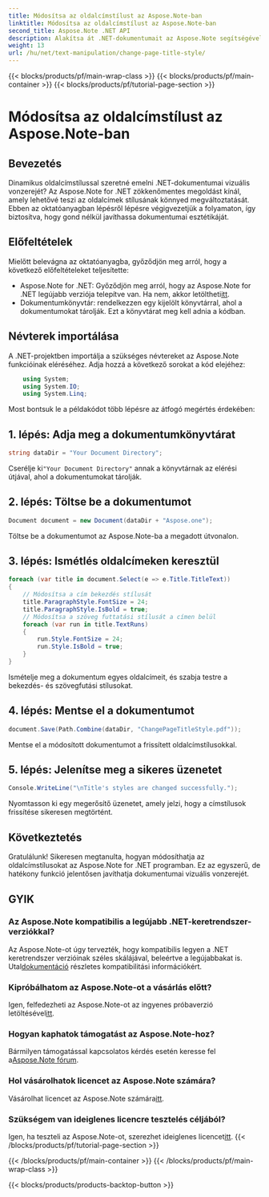 ```yaml
---
title: Módosítsa az oldalcímstílust az Aspose.Note-ban
linktitle: Módosítsa az oldalcímstílust az Aspose.Note-ban
second_title: Aspose.Note .NET API
description: Alakítsa át .NET-dokumentumait az Aspose.Note segítségével! Tanulja meg könnyedén változtatni az oldalcímstílusokat. Növelje az esztétikát néhány egyszerű lépésben.
weight: 13
url: /hu/net/text-manipulation/change-page-title-style/
---
```


{{< blocks/products/pf/main-wrap-class >}}
{{< blocks/products/pf/main-container >}}
{{< blocks/products/pf/tutorial-page-section >}}

# Módosítsa az oldalcímstílust az Aspose.Note-ban

## Bevezetés
Dinamikus oldalcímstílussal szeretné emelni .NET-dokumentumai vizuális vonzerejét? Az Aspose.Note for .NET zökkenőmentes megoldást kínál, amely lehetővé teszi az oldalcímek stílusának könnyed megváltoztatását. Ebben az oktatóanyagban lépésről lépésre végigvezetjük a folyamaton, így biztosítva, hogy gond nélkül javíthassa dokumentumai esztétikáját.
## Előfeltételek
Mielőtt belevágna az oktatóanyagba, győződjön meg arról, hogy a következő előfeltételeket teljesítette:
-  Aspose.Note for .NET: Győződjön meg arról, hogy az Aspose.Note for .NET legújabb verziója telepítve van. Ha nem, akkor letöltheti[itt](https://releases.aspose.com/note/net/).
- Dokumentumkönyvtár: rendelkezzen egy kijelölt könyvtárral, ahol a dokumentumokat tárolják. Ezt a könyvtárat meg kell adnia a kódban.
## Névterek importálása
A .NET-projektben importálja a szükséges névtereket az Aspose.Note funkcióinak eléréséhez. Adja hozzá a következő sorokat a kód elejéhez:
```csharp
    using System;
    using System.IO;
    using System.Linq;
```
Most bontsuk le a példakódot több lépésre az átfogó megértés érdekében:
## 1. lépés: Adja meg a dokumentumkönyvtárat
```csharp
string dataDir = "Your Document Directory";
```
 Cserélje ki`"Your Document Directory"` annak a könyvtárnak az elérési útjával, ahol a dokumentumokat tárolják.
## 2. lépés: Töltse be a dokumentumot
```csharp
Document document = new Document(dataDir + "Aspose.one");
```
Töltse be a dokumentumot az Aspose.Note-ba a megadott útvonalon.
## 3. lépés: Ismétlés oldalcímeken keresztül
```csharp
foreach (var title in document.Select(e => e.Title.TitleText))
{
    // Módosítsa a cím bekezdés stílusát
    title.ParagraphStyle.FontSize = 24;
    title.ParagraphStyle.IsBold = true;
    // Módosítsa a szöveg futtatási stílusát a címen belül
    foreach (var run in title.TextRuns)
    {
        run.Style.FontSize = 24;
        run.Style.IsBold = true;
    }
}
```
Ismételje meg a dokumentum egyes oldalcímeit, és szabja testre a bekezdés- és szövegfutási stílusokat.
## 4. lépés: Mentse el a dokumentumot
```csharp
document.Save(Path.Combine(dataDir, "ChangePageTitleStyle.pdf"));
```
Mentse el a módosított dokumentumot a frissített oldalcímstílusokkal.
## 5. lépés: Jelenítse meg a sikeres üzenetet
```csharp
Console.WriteLine("\nTitle's styles are changed successfully.");
```
Nyomtasson ki egy megerősítő üzenetet, amely jelzi, hogy a címstílusok frissítése sikeresen megtörtént.
## Következtetés
Gratulálunk! Sikeresen megtanulta, hogyan módosíthatja az oldalcímstílusokat az Aspose.Note for .NET programban. Ez az egyszerű, de hatékony funkció jelentősen javíthatja dokumentumai vizuális vonzerejét.
## GYIK
### Az Aspose.Note kompatibilis a legújabb .NET-keretrendszer-verziókkal?
 Az Aspose.Note-ot úgy tervezték, hogy kompatibilis legyen a .NET keretrendszer verzióinak széles skálájával, beleértve a legújabbakat is. Utal[dokumentáció](https://reference.aspose.com/note/net/) részletes kompatibilitási információkért.
### Kipróbálhatom az Aspose.Note-ot a vásárlás előtt?
 Igen, felfedezheti az Aspose.Note-ot az ingyenes próbaverzió letöltésével[itt](https://releases.aspose.com/).
### Hogyan kaphatok támogatást az Aspose.Note-hoz?
 Bármilyen támogatással kapcsolatos kérdés esetén keresse fel a[Aspose.Note fórum](https://forum.aspose.com/c/note/28).
### Hol vásárolhatok licencet az Aspose.Note számára?
 Vásárolhat licencet az Aspose.Note számára[itt](https://purchase.aspose.com/buy).
### Szükségem van ideiglenes licencre tesztelés céljából?
 Igen, ha teszteli az Aspose.Note-ot, szerezhet ideiglenes licencet[itt](https://purchase.aspose.com/temporary-license/).
{{< /blocks/products/pf/tutorial-page-section >}}

{{< /blocks/products/pf/main-container >}}
{{< /blocks/products/pf/main-wrap-class >}}

{{< blocks/products/products-backtop-button >}}
